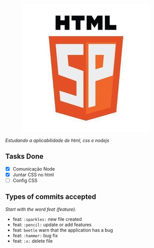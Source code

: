 <p align="center">
  <img src="https://github.com/GledsonS831/Initial-nodejs/blob/master/assets/image.jpeg?raw=true"\>
<p>

*Estudando a aplicabilidade de html, css e nodejs*

## Tasks Done

 - [x] Comunicação Node
 - [x] Juntar CSS no html
 - [ ] Config CSS
 
## Types of commits accepted
 *Start with the word feat (feature).*
 - feat: `:sparkles:` new file created
 - feat: `:pencil:` update or add features
 - feat: `beetle` warn that the application has a bug
 - feat: `:hammer:` bug fix
 - feat: `:x:` delete file
